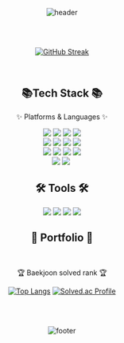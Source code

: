<div align="center">
  
  ![header](https://capsule-render.vercel.app/api?type=waving&color=92a8d1&height=150&section=header&text=Eunsols%20Github&fontsize=120&fontColor=0f4c81)  
  
<br>
<br>

[![GitHub Streak](https://streak-stats.demolab.com?user=lucinda96&theme=github-dark-blue&border_radius=5&locale=ko&date_format=%5BY.%5Dn.j&card_width=500)](https://git.io/streak-stats)
</div>

<br>

<div align="center">
  <h2> 📚Tech Stack 📚</h2>
<p>✨ Platforms & Languages ✨</p>
<img src="	https://img.shields.io/badge/Linux-FCC624?style=for-the-badge&logo=linux&logoColor=black">
<img src="https://img.shields.io/badge/Windows-0078D6?style=for-the-badge&logo=windows&logoColor=white">
<img src="https://img.shields.io/badge/Python-3776AB?style=for-the-badge&logo=python&logoColor=white">
<img src="https://img.shields.io/badge/HTML-239120?style=for-the-badge&logo=html5&logoColor=white"> <br>
<img src="https://img.shields.io/badge/JavaScript-F7DF1E?style=for-the-badge&logo=JavaScript&logoColor=white">
<img src="https://img.shields.io/badge/CSS3-1572B6?style=for-the-badge&logo=css3&logoColor=white">
<img src="https://img.shields.io/badge/Python-14354C?style=for-the-badge&logo=python&logoColor=white">
<img src="https://img.shields.io/badge/Java-ED8B00?style=for-the-badge&logo=openjdk&logoColor=white"> <br>
<img src="https://img.shields.io/badge/PHP-777BB4?style=for-the-badge&logo=php&logoColor=whit">
<img src="https://img.shields.io/badge/Dart-0175C2?style=for-the-badge&logo=dart&logoColor=white">
<img src="https://img.shields.io/badge/MySQL-00000F?style=for-the-badge&logo=mysql&logoColor=white">
<img src="https://img.shields.io/badge/Django-092E20?style=for-the-badge&logo=django&logoColor=white"> <br>
<img src="https://img.shields.io/badge/jQuery-0769AD?style=for-the-badge&logo=jquery&logoColor=white">
<img src= "https://img.shields.io/badge/MariaDB-003545?style=for-the-badge&logo=mariadb&logoColor=white">
<img stc="https://img.shields.io/badge/Microsoft%20SQL%20Server-CC2927?style=for-the-badge&logo=microsoft%20sql%20server&logoColor=white">
</div>

<div align="center">
   <h2>🛠 Tools 🛠 </h2>

  <img src="https://img.shields.io/badge/Slack-4A154B?style=for-the-badge&logo=slack&logoColor=white">
<img src="https://img.shields.io/badge/Discord-7289DA?style=for-the-badge&logo=discord&logoColor=white">
<img src="https://img.shields.io/badge/Zoom-2D8CFF?style=for-the-badge&logo=zoom&logoColor=white">
<img src="https://img.shields.io/badge/GitHub-100000?style=for-the-badge&logo=github&logoColor=white">
</div>

<div align="center">
  <h2> 🎨 Portfolio 🎨 </h2>
  
</div>

<br>
<div align="center"> 
  
<p>🏆 Baekjoon solved rank 🏆</p>

[![Top Langs](https://github-readme-stats.vercel.app/api/top-langs/?username=lucinda96&layout=compact)](https://github.com/lucinda96/github-readme-stats)
[![Solved.ac Profile](http://mazassumnida.wtf/api/v2/generate_badge?boj=lucinda96)](https://solved.ac/lucinda96)

</div>



<br><br>
<div align="center">

![footer](https://capsule-render.vercel.app/api?type=waving&color=92a8d1&height=150&section=footer)
    
</div>

